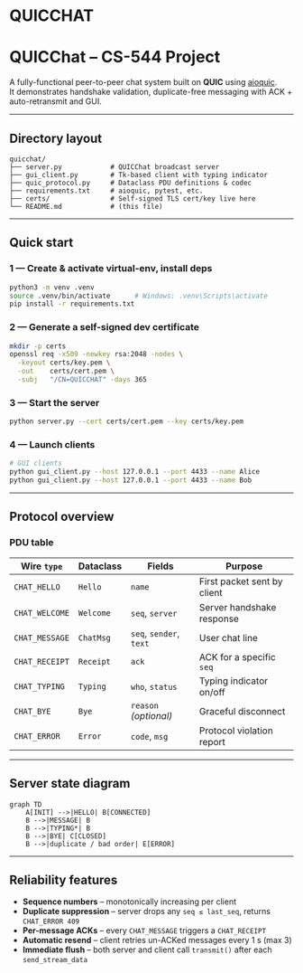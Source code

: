 # QUICCHAT
# QUICChat – CS-544 Project

A fully-functional peer-to-peer chat system built on **QUIC** using [aioquic](https://github.com/aiortc/aioquic).  
It demonstrates handshake validation, duplicate-free messaging with ACK + auto-retransmit and GUI.

---

## Directory layout
```text
quicchat/
├── server.py            # QUICChat broadcast server
├── gui_client.py        # Tk-based client with typing indicator
├── quic_protocol.py     # Dataclass PDU definitions & codec
├── requirements.txt     # aioquic, pytest, etc.
├── certs/               # Self-signed TLS cert/key live here
└── README.md            # (this file)
```

---

## Quick start

### 1 — Create & activate virtual-env, install deps
```bash
python3 -m venv .venv
source .venv/bin/activate      # Windows: .venv\Scripts\activate
pip install -r requirements.txt
```

### 2 — Generate a self-signed dev certificate
```bash
mkdir -p certs
openssl req -x509 -newkey rsa:2048 -nodes \
  -keyout certs/key.pem \
  -out    certs/cert.pem \
  -subj   "/CN=QUICCHAT" -days 365
```

### 3 — Start the server
```bash
python server.py --cert certs/cert.pem --key certs/key.pem
```

### 4 — Launch clients
```bash
# GUI clients
python gui_client.py --host 127.0.0.1 --port 4433 --name Alice
python gui_client.py --host 127.0.0.1 --port 4433 --name Bob

```

---

## Protocol overview

### PDU table

| Wire `type`      | Dataclass  | Fields                     | Purpose                               |
|------------------|------------|----------------------------|---------------------------------------|
| `CHAT_HELLO`     | `Hello`    | `name`                     | First packet sent by client           |
| `CHAT_WELCOME`   | `Welcome`  | `seq`, `server`            | Server handshake response             |
| `CHAT_MESSAGE`   | `ChatMsg`  | `seq`, `sender`, `text`    | User chat line                        |
| `CHAT_RECEIPT`   | `Receipt`  | `ack`                      | ACK for a specific `seq`              |
| `CHAT_TYPING`    | `Typing`   | `who`, `status`            | Typing indicator on/off               |
| `CHAT_BYE`       | `Bye`      | `reason` *(optional)*      | Graceful disconnect                   |
| `CHAT_ERROR`     | `Error`    | `code`, `msg`              | Protocol violation report             |

---

## Server state diagram

```mermaid
graph TD
    A[INIT] -->|HELLO| B[CONNECTED]
    B -->|MESSAGE| B
    B -->|TYPING*| B
    B -->|BYE| C[CLOSED]
    B -->|duplicate / bad order| E[ERROR]
```
---

## Reliability features

* **Sequence numbers** – monotonically increasing per client  
* **Duplicate suppression** – server drops any `seq ≤ last_seq`, returns `CHAT_ERROR 409`  
* **Per-message ACKs** – every `CHAT_MESSAGE` triggers a `CHAT_RECEIPT`  
* **Automatic resend** – client retries un-ACKed messages every 1 s (max 3)  
* **Immediate flush** – both server and client call `transmit()` after each `send_stream_data`  
